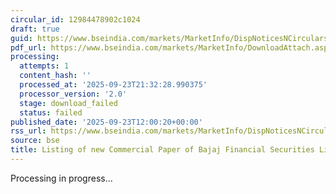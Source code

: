 ```yaml
---
circular_id: 12984478902c1024
draft: true
guid: https://www.bseindia.com/markets/MarketInfo/DispNoticesNCirculars.aspx?Noticeid={5D215E19-1A5F-4603-A2C1-752F65536D74}&noticeno=20250923-37&dt=09/23/2025&icount=37&totcount=84&flag=0
pdf_url: https://www.bseindia.com/markets/MarketInfo/DownloadAttach.aspx?id=20250923-37&attachedId=
processing:
  attempts: 1
  content_hash: ''
  processed_at: '2025-09-23T21:32:28.990375'
  processor_version: '2.0'
  stage: download_failed
  status: failed
published_date: '2025-09-23T12:00:20+00:00'
rss_url: https://www.bseindia.com/markets/MarketInfo/DispNoticesNCirculars.aspx?Noticeid={5D215E19-1A5F-4603-A2C1-752F65536D74}&noticeno=20250923-37&dt=09/23/2025&icount=37&totcount=84&flag=0
source: bse
title: Listing of new Commercial Paper of Bajaj Financial Securities Limited
---
```


Processing in progress...